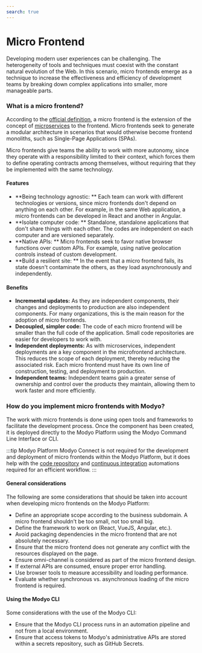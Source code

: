 ```yaml
---
search: true
---
```


# Micro Frontend

Developing modern user experiences can be challenging. The heterogeneity of tools and techniques must coexist with the constant natural evolution of the Web. In this scenario, micro frontends emerge as a technique to increase the effectiveness and efficiency of development teams by breaking down complex applications into smaller, more manageable parts.

### What is a micro frontend?

According to the [official definition](https://micro-frontends.org), a micro frontend is the extension of the concept of [microservices](microservice.md) to the frontend. Micro frontends seek to generate a modular architecture in scenarios that would otherwise become frontend monoliths, such as Single-Page Applications (SPAs).

Micro frontends give teams the ability to work with more autonomy, since they operate with a responsibility limited to their context, which forces them to define operating contracts among themselves, without requiring that they be implemented with the same technology.

#### Features

- **Being technology agnostic: ** Each team can work with different technologies or versions, since micro frontends don't depend on anything on each other. For example, in the same Web application, a micro frontends can be developed in React and another in Angular.
- **Isolate computer code: ** Standalone, standalone applications that don't share things with each other. The codes are independent on each computer and are versioned separately.
- **Native APIs: ** Micro frontends seek to favor native browser functions over custom APIs. For example, using native geolocation controls instead of custom development.
- **Build a resilient site: ** In the event that a micro frontend fails, its state doesn't contaminate the others, as they load asynchronously and independently.

#### Benefits

- **Incremental updates:** As they are independent components, their changes and deployments to production are also independent components. For many organizations, this is the main reason for the adoption of micro frontends.
- **Decoupled, simpler code:** The code of each micro frontend will be smaller than the full code of the application. Small code repositories are easier for developers to work with.
- **Independent deployments:** As with microservices, independent deployments are a key component in the microfrontend architecture. This reduces the scope of each deployment, thereby reducing the associated risk. Each micro frontend must have its own line of construction, testing, and deployment to production.
- **Independent teams:** Independent teams gain a greater sense of ownership and control over the products they maintain, allowing them to work faster and more efficiently.


### How do you implement micro frontends with Modyo?

The work with micro frontends is done using open tools and frameworks to facilitate the development process. Once the component has been created, it is deployed directly to the Modyo Platform using the Modyo Command Line Interface or CLI.

:::tip Modyo Platform
Modyo Connect is not required for the development and deployment of micro frontends within the Modyo Platform, but it does help with the [code repository](/en/connect/components/development.md#code-repository) and [continuous integration](/en/connect/components/development.md#continuous-integration) automations required for an efficient workflow.
:::

#### General considerations

The following are some considerations that should be taken into account when developing micro frontends on the Modyo Platform:

- Define an appropriate scope according to the business subdomain. A micro frontend shouldn't be too small, not too small
  big.
- Define the framework to work on (React, VueJS, Angular, etc.).
- Avoid packaging dependencies in the micro frontend that are not absolutely necessary.
- Ensure that the micro frontend does not generate any conflict with the resources displayed on the page.
- Ensure omni-channel is considered as part of the micro frontend design.
- If external APIs are consumed, ensure proper error handling.
- Use browser tools to measure accessibility and loading performance.
- Evaluate whether synchronous vs. asynchronous loading of the micro frontend is required.

#### Using the Modyo CLI

Some considerations with the use of the Modyo CLI:

- Ensure that the Modyo CLI process runs in an automation pipeline and not from a local environment.
- Ensure that access tokens to Modyo's administrative APIs are stored within a secrets repository, such as GitHub Secrets.

